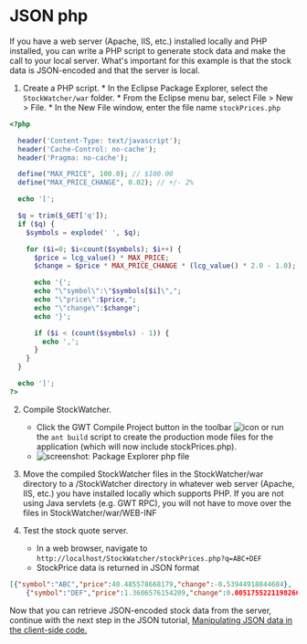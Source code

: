 JSON php
===

If you have a web server (Apache, IIS, etc.) installed locally and PHP installed, you can write a PHP script to generate stock data and make the call to your local server. What's important for this example is that the stock data is JSON-encoded and that the server is local.

   1. Create a PHP script.
    *  In the Eclipse Package Explorer, select the `StockWatcher/war` folder.
    *  From the Eclipse menu bar, select File > New > File.
    *  In the New File window, enter the file name `stockPrices.php`

```php
<?php

  header('Content-Type: text/javascript');
  header('Cache-Control: no-cache');
  header('Pragma: no-cache');

  define("MAX_PRICE", 100.0); // $100.00
  define("MAX_PRICE_CHANGE", 0.02); // +/- 2%

  echo '[';

  $q = trim($_GET['q']);
  if ($q) {
    $symbols = explode(' ', $q);

    for ($i=0; $i<count($symbols); $i++) {
      $price = lcg_value() * MAX_PRICE;
      $change = $price * MAX_PRICE_CHANGE * (lcg_value() * 2.0 - 1.0);

      echo '{';
      echo "\"symbol\":\"$symbols[$i]\",";
      echo "\"price\":$price,";
      echo "\"change\":$change";
      echo '}';

      if ($i < (count($symbols) - 1)) {
        echo ',';
      }
    }
  }

  echo ']';
?>
```

2.  Compile StockWatcher.
    *  Click the GWT Compile Project button in the toolbar ![icon](images/GWTCompileProject.png) or run the `ant build` script to create the production mode files for the application (which will now include stockPrices.php).
    *  ![screenshot: Package Explorer php file](images/JSONstockPricesphp.png)

   3.  Move the compiled StockWatcher files in the StockWatcher/war directory to a /StockWatcher
   directory in whatever web server (Apache, IIS, etc.) you have installed locally which supports PHP.  If you are not using Java servlets (e.g. GWT RPC), you will not have to move over the files in StockWatcher/war/WEB-INF
   4.  Test the stock quote server.
       *  In a web browser, navigate to `http://localhost/StockWatcher/stockPrices.php?q=ABC+DEF`
       *  StockPrice data is returned in JSON format

```json
[{"symbol":"ABC","price":40.485578668179,"change":-0.53944918844604},
    {"symbol":"DEF","price":1.3606576154209,"change":0.0051755221198266}]
```

Now that you can retrieve JSON-encoded stock data from the server, continue with the next step in the JSON tutorial, [Manipulating JSON data in the client-side code.](JSON.html#client)

